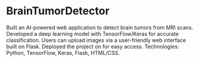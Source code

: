 # BrainTumorDetector
Built an AI-powered web application to detect brain tumors from MRI scans. Developed a deep learning model with TensorFlow/Keras for accurate classification. Users can upload images via a user-friendly web interface built on Flask. Deployed the project on for easy access.  Technologies: Python, TensorFlow, Keras, Flask, HTML/CSS.
